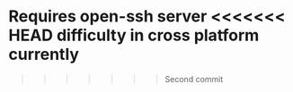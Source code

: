 Requires open-ssh server
<<<<<<< HEAD
difficulty in cross platform currently
=======
>>>>>>> Second commit


